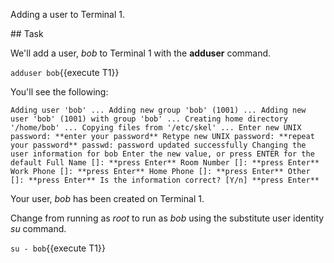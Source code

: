 Adding a user to Terminal 1.

## Task

We'll add a user, _bob_ to Terminal 1 with the **adduser** command.

`adduser bob`{{execute T1}}

You'll see the following:

`Adding user 'bob' ...
Adding new group 'bob' (1001) ...
Adding new user 'bob' (1001) with group 'bob' ...
Creating home directory '/home/bob' ...
Copying files from '/etc/skel' ...
Enter new UNIX password: **enter your password**
Retype new UNIX password: **repeat your password**
passwd: password updated successfully
Changing the user information for bob
Enter the new value, or press ENTER for the default
        Full Name []: **press Enter**
        Room Number []: **press Enter**
        Work Phone []: **press Enter**
        Home Phone []: **press Enter**
        Other []: **press Enter**
Is the information correct? [Y/n] **press Enter**`

Your user, _bob_ has been created on Terminal 1.

Change from running as _root_ to run as _bob_ using the substitute user identity _su_ command.

`su - bob`{{execute T1}}
